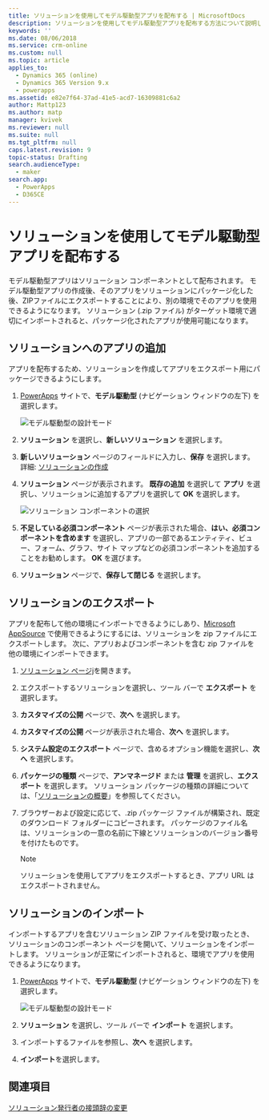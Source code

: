 ```yaml
---
title: ソリューションを使用してモデル駆動型アプリを配布する | MicrosoftDocs
description: ソリューションを使用してモデル駆動型アプリを配布する方法について説明します
keywords: ''
ms.date: 08/06/2018
ms.service: crm-online
ms.custom: null
ms.topic: article
applies_to:
  - Dynamics 365 (online)
  - Dynamics 365 Version 9.x
  - powerapps
ms.assetid: e82e7f64-37ad-41e5-acd7-16309881c6a2
author: Mattp123
ms.author: matp
manager: kvivek
ms.reviewer: null
ms.suite: null
ms.tgt_pltfrm: null
caps.latest.revision: 9
topic-status: Drafting
search.audienceType:
  - maker
search.app:
  - PowerApps
  - D365CE
---
```


# <a name="distribute-a-model-driven-app-using-a-solution"></a>ソリューションを使用してモデル駆動型アプリを配布する

モデル駆動型アプリはソリューション コンポーネントとして配布されます。 モデル駆動型アプリの作成後、そのアプリをソリューションにパッケージ化した後、ZIPファイルにエクスポートすることにより、別の環境でそのアプリを使用できるようになります。 ソリューション (.zip ファイル) がターゲット環境で適切にインポートされると、パッケージ化されたアプリが使用可能になります。 
  
## <a name="add-an-app-to-a-solution"></a>ソリューションへのアプリの追加
アプリを配布するため、ソリューションを作成してアプリをエクスポート用にパッケージできるようにします。

1. [PowerApps](https://web.powerapps.com/?utm_source=padocs&utm_medium=linkinadoc&utm_campaign=referralsfromdoc) サイトで、**モデル駆動型** (ナビゲーション ウィンドウの左下) を選択します。  

    ![モデル駆動型の設計モード](media/model-driven-switch.png)

2. **ソリューション** を選択し、**新しいソリューション** を選択します。
3. **新しいソリューション** ページのフィールドに入力し、**保存** を選択します。 詳細: [ソリューションの作成](../common-data-service/create-solution.md)
4. **ソリューション** ページが表示されます。 **既存の追加** を選択して **アプリ** を選択し、ソリューションに追加するアプリを選択して **OK** を選択します。 

    ![ソリューション コンポーネントの選択](media/select-solution-components.png)

5. **不足している必須コンポーネント** ページが表示された場合、**はい、必須コンポーネントを含めます** を選択し、アプリの一部であるエンティティ、ビュー、フォーム、グラフ、サイト マップなどの必須コンポーネントを追加することをお勧めします。 **OK** を選びます。
6. **ソリューション** ページで、**保存して閉じる** を選択します。

## <a name="export-a-solution"></a>ソリューションのエクスポート
アプリを配布して他の環境にインポートできるようにしあり、[Microsoft AppSource](https://appsource.microsoft.com/) で使用できるようにするには、ソリューションを zip ファイルにエクスポートします。 次に、アプリおよびコンポーネントを含む zip ファイルを他の環境にインポートできます。

1. [ソリューション ページj](advanced-navigation.md#solutions)を開きます。 
2. エクスポートするソリューションを選択し、ツール バーで **エクスポート** を選択します。 
3. **カスタマイズの公開** ページで、**次へ** を選択します。
4. **カスタマイズの公開** ページが表示された場合、**次へ** を選択します。 
5. **システム設定のエクスポート** ページで、含めるオプション機能を選択し、**次へ** を選択します。 
6. **パッケージの種類** ページで、**アンマネージド** または **管理** を選択し、**エクスポート** を選択します。 ソリューション パッケージの種類の詳細については、「[ソリューションの概要](../common-data-service/solutions-overview.md)」を参照してください。
7. ブラウザーおよび設定に応じて、.zip パッケージ ファイルが構築され、既定のダウンロード フォルダーにコピーされます。 パッケージのファイル名は、ソリューションの一意の名前に下線とソリューションのバージョン番号を付けたものです。

    > [!NOTE]
    > ソリューションを使用してアプリをエクスポートするとき、アプリ URL はエクスポートされません。
  
## <a name="import-a-solution"></a>ソリューションのインポート  
インポートするアプリを含むソリューション ZIP ファイルを受け取ったとき、ソリューションのコンポーネント ページを開いて、ソリューションをインポートします。 ソリューションが正常にインポートされると、環境でアプリを使用できるようになります。

1. [PowerApps](https://web.powerapps.com/?utm_source=padocs&utm_medium=linkinadoc&utm_campaign=referralsfromdoc) サイトで、**モデル駆動型** (ナビゲーション ウィンドウの左下) を選択します。  

    ![モデル駆動型の設計モード](media/model-driven-switch.png)

2. **ソリューション** を選択し、ツール バーで **インポート** を選択します。
3. インポートするファイルを参照し、**次へ** を選択します。
4. **インポート**を選択します。

## <a name="see-also"></a>関連項目
[ソリューション発行者の接頭辞の変更](../common-data-service/change-solution-publisher-prefix.md)
